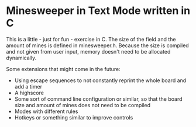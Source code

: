# Minesweeper in Text Mode written in C

This is a little - just for fun - exercise in C.
The size of the field and the amount of mines is defined in minesweeper.h.
Because the size is compiled and not given from user input, memory doesn't
need to be allocated dynamically.

Some extensions that might come in the future:
* Using escape sequences to not constantly reprint the whole board and add a
  timer
* A highscore
* Some sort of command line configuration or similar, so that the board size
  and amount of mines does not need to be compiled
* Modes with different rules
* Hotkeys or something similar to improve controls
